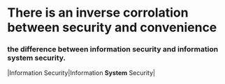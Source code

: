 # There is an inverse corrolation between security and convenience 

### the difference between information security and information system security.

|Information Security|Information **System** Security|
